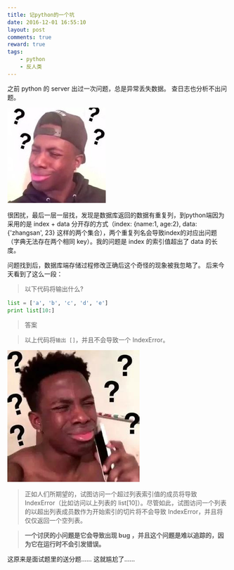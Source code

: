```yaml
---
title: 记python的一个坑
date: 2016-12-01 16:55:10
layout: post
comments: true
reward: true
tags:
    - python
    - 反人类
---
```


之前 python 的 server 出过一次问题，总是异常丢失数据。
查日志也分析不出问题。

![heirenwenhao](/Image/hei1.jpeg)

<!--more-->
很困扰，最后一层一层找，发现是数据库返回的数据有重复列，到python端因为采用的是 index + data 分开存的方式（index: {name:1, age:2}, data:{'zhangsan', 23} 这样的两个集合），两个重复列名会导致index的对应出问题（字典无法存在两个相同 key）。我的问题是 index 的索引值超出了 data 的长度。

问题找到后，数据库端存储过程修改正确后这个奇怪的现象被我忽略了。
后来今天看到了这么一段：
> 以下代码将输出什么?
```python
list = ['a', 'b', 'c', 'd', 'e']
print list[10:]
```
> 答案

> 以上代码将`输出 []`，并且不会导致一个 IndexError。

![heirenwenhao](/Image/hei2.jpeg)

> 正如人们所期望的，试图访问一个超过列表索引值的成员将导致 IndexError（比如访问以上列表的 list[10]）。尽管如此，试图访问一个列表的以超出列表成员数作为开始索引的切片将不会导致 IndexError，并且将仅仅返回一个空列表。

> **一个讨厌的小问题是它会导致出现 bug ，并且这个问题是难以追踪的，因为它在运行时不会引发错误。**

这原来是面试题里的送分题……
这就尴尬了……